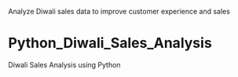 Analyze Diwali sales data to improve customer experience and sales
# Python_Diwali_Sales_Analysis
Diwali Sales Analysis using Python
